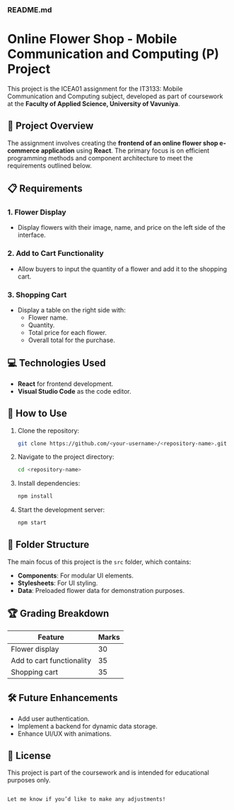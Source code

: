 ### **README.md**
# Online Flower Shop - Mobile Communication and Computing (P) Project

This project is the ICEA01 assignment for the IT3133: Mobile Communication and Computing subject, developed as part of coursework at the **Faculty of Applied Science, University of Vavuniya**.

## 📜 Project Overview

The assignment involves creating the **frontend of an online flower shop e-commerce application** using **React**. The primary focus is on efficient programming methods and component architecture to meet the requirements outlined below.

## 📋 Requirements

### 1. Flower Display
- Display flowers with their image, name, and price on the left side of the interface.
  
### 2. Add to Cart Functionality
- Allow buyers to input the quantity of a flower and add it to the shopping cart.

### 3. Shopping Cart
- Display a table on the right side with:
  - Flower name.
  - Quantity.
  - Total price for each flower.
  - Overall total for the purchase.

## 💻 Technologies Used
- **React** for frontend development.
- **Visual Studio Code** as the code editor.

## 📂 How to Use

1. Clone the repository:
   ```bash
   git clone https://github.com/<your-username>/<repository-name>.git
   ```
2. Navigate to the project directory:
   ```bash
   cd <repository-name>
   ```
3. Install dependencies:
   ```bash
   npm install
   ```
4. Start the development server:
   ```bash
   npm start
   ```

## 📁 Folder Structure
The main focus of this project is the `src` folder, which contains:
- **Components**: For modular UI elements.
- **Stylesheets**: For UI styling.
- **Data**: Preloaded flower data for demonstration purposes.

## 🏆 Grading Breakdown
| Feature | Marks |
|---------|-------|
| Flower display | 30 |
| Add to cart functionality | 35 |
| Shopping cart | 35 |

## 🛠 Future Enhancements
- Add user authentication.
- Implement a backend for dynamic data storage.
- Enhance UI/UX with animations.

## 📜 License
This project is part of the coursework and is intended for educational purposes only.
```

Let me know if you’d like to make any adjustments!